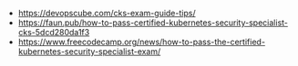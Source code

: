 - https://devopscube.com/cks-exam-guide-tips/
- https://faun.pub/how-to-pass-certified-kubernetes-security-specialist-cks-5dcd280da1f3
- https://www.freecodecamp.org/news/how-to-pass-the-certified-kubernetes-security-specialist-exam/
